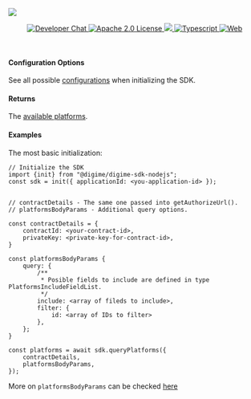 ![](https://securedownloads.digi.me/partners/digime/SDKReadmeBanner.png)
<p align="center">
    <a href="https://developers.digi.me/slack/join">
        <img src="https://img.shields.io/badge/chat-slack-blueviolet.svg" alt="Developer Chat">
    </a>
    <a href="LICENSE">
        <img src="https://img.shields.io/badge/license-apache 2.0-blue.svg" alt="Apache 2.0 License">
    </a>
    <a href="#">
    	<img src="https://img.shields.io/badge/build-passing-brightgreen.svg">
    </a>
    <a href="https://www.typescriptlang.org/">
        <img src="https://img.shields.io/badge/language-typescript-ff69b4.svg" alt="Typescript">
    </a>
    <a href="https://developers.digi.me/">
        <img src="https://img.shields.io/badge/web-digi.me-red.svg" alt="Web">
    </a>
</p>

<br>

#### Configuration Options
See all possible [configurations](../../../interfaces/Types.SDKConfiguration.html) when initializing the SDK.

#### Returns
The [available platforms](../../../interfaces/Types.QueryPlatformsResponse.html).

#### Examples
The most basic initialization:


```
// Initialize the SDK
import {init} from "@digime/digime-sdk-nodejs";
const sdk = init({ applicationId: <you-application-id> });


// contractDetails - The same one passed into getAuthorizeUrl().
// platformsBodyParams - Additional query options.

const contractDetails = {
    contractId: <your-contract-id>,
    privateKey: <private-key-for-contract-id>,
}

const platformsBodyParams {
    query: {
        /**
         * Posible fields to include are defined in type PlatformsIncludeFieldList.
         */
        include: <array of fileds to include>,
        filter: {
            id: <array of IDs to filter>
        },
    };
}

const platforms = await sdk.queryPlatforms({
    contractDetails,
    platformsBodyParams,
});

```

More on `platformsBodyParams` can be checked [here](../../../interfaces/Types.QueryPlatformsOptions.html)